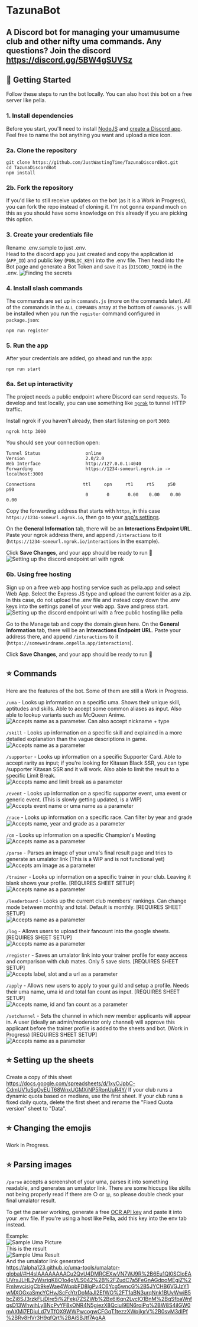 # TazunaBot

A Discord bot for managing your umamusume club and other nifty uma commands. 
Any questions? Join the discord https://discord.gg/5BW4gSUVSz
---

## 🚀 Getting Started
Follow these steps to run the bot locally. You can also host this bot on a free server like pella.



### 1. Install dependencies
Before you start, you'll need to install [NodeJS](https://nodejs.org/en/download/) and [create a Discord app](https://discord.com/developers/applications). Feel free to name the bot anything you want and upload a nice icon.

### 2a. Clone the repository
```
git clone https://github.com/JustWastingTime/TazunaDiscordBot.git
cd TazunaDiscordBot
npm install
```

### 2b. Fork the repository
If you'd like to still receive updates on the bot (as it is a Work in Progress), you can fork the repo instead of cloning it. I'm not gonna expand much on this as you should have some knowledge on this already if you are picking this option.

### 3. Create your credentials file
Rename .env.sample to just .env.  
Head to the discord app you just created and copy the application id (`APP_ID`) and public key (`PUBLIC_KEY`) into the .env file. Then head into the Bot page and generate a Bot Token and save it as (`DISCORD_TOKEN`) in the .env.
![Finding the secrets](./assets/readmeimg/tutorial01.png)


### 4. Install slash commands

The commands are set up in `commands.js` (more on the commands later). All of the commands in the `ALL_COMMANDS` array at the bottom of `commands.js` will be installed when you run the `register` command configured in `package.json`:

```
npm run register
```

### 5. Run the app

After your credentials are added, go ahead and run the app:

```
npm run start
```

### 6a. Set up interactivity

The project needs a public endpoint where Discord can send requests. To develop and test locally, you can use something like [`ngrok`](https://ngrok.com/) to tunnel HTTP traffic.

Install ngrok if you haven't already, then start listening on port `3000`:

```
ngrok http 3000
```

You should see your connection open:

```
Tunnel Status                 online
Version                       2.0/2.0
Web Interface                 http://127.0.0.1:4040
Forwarding                    https://1234-someurl.ngrok.io -> localhost:3000

Connections                  ttl     opn     rt1     rt5     p50     p90
                              0       0       0.00    0.00    0.00    0.00
```

Copy the forwarding address that starts with `https`, in this case `https://1234-someurl.ngrok.io`, then go to your [app's settings](https://discord.com/developers/applications).

On the **General Information** tab, there will be an **Interactions Endpoint URL**. Paste your ngrok address there, and append `/interactions` to it (`https://1234-someurl.ngrok.io/interactions` in the example).

Click **Save Changes**, and your app should be ready to run 🚀
![Setting up the discord endpoint url with ngrok](./assets/readmeimg/tutorial02.png)

### 6b. Using free hosting
Sign up on a free web app hosting service such as pella.app and select Web App. Select the Express JS type and upload the current folder as a zip. In this case, do not upload the .env file and instead copy down the .env keys into the settings panel of your web app. Save and press start.  
![Setting up the discord endpoint url with a free public hosting like pella](./assets/readmeimg/tutorial03.png)

Go to the Manage tab and copy the domain given here. On the **General Information** tab, there will be an **Interactions Endpoint URL**. Paste your address there, and append `/interactions` to it (`https://someweirdname.onpella.app/interactions`).

Click **Save Changes**, and your app should be ready to run 🚀


## ⭐ Commands
Here are the features of the bot. Some of them are still a Work in Progress.  

`/uma` - Looks up information on a specific uma. Shows their unique skill, aptitudes and skills. Able to accept some common aliases as input. Also able to lookup variants such as McQueen Anime.  
![Accepts name as a parameter. Can also accept nickname + type](./assets/readmeimg/tutorial05.png)

`/skill` - Looks up information on a specific skill and explained in a more detailed explanation than the vague descriptions in game.  
![Accepts name as a parameter](./assets/readmeimg/tutorial06.png)

`/supporter` - Looks up information on a specific Supporter Card. Able to accept rarity as input; if you're looking for Kitasan Black SSR, you can type /supporter Kitasan SSR and it will work. Also able to limit the result to a specific Limit Break.  
![Accepts name and limit break as a parameter](./assets/readmeimg/tutorial07.png)

`/event` - Looks up information on a specific supporter event, uma event or generic event. (This is slowly getting updated, is a WIP)  
![Accepts event name or uma name as a parameter](./assets/readmeimg/tutorial08.png)

`/race` - Looks up information on a specific race. Can filter by year and grade  
![Accepts name, year and grade as a parameter](./assets/readmeimg/tutorial09.png)

`/cm` - Looks up information on a specific Champion's Meeting  
![Accepts name as a parameter](./assets/readmeimg/tutorial04.png)

`/parse` - Parses an image of your uma's final result page and tries to generate an umalator link (This is a WIP and is not functional yet)  
![Accepts am image as a parameter](./assets/readmeimg/tutorial10.png)

`/trainer` - Looks up information on a specific trainer in your club. Leaving it blank shows your profile. [REQUIRES SHEET SETUP]  
![Accepts name as a parameter](./assets/readmeimg/tutorial11.png)

`/leaderboard` - Looks up the current club members' rankings. Can change mode between monthly and total. Default is monthly. [REQUIRES SHEET SETUP]  
![Accepts name as a parameter](./assets/readmeimg/tutorial12.png)

`/log` - Allows users to upload their fancount into the google sheets. [REQUIRES SHEET SETUP]  
![Accepts name as a parameter](./assets/readmeimg/tutorial13.png)

`/register` - Saves an umalator link into your trainer profile for easy access and comparison with club mates. Only 5 save slots. [REQUIRES SHEET SETUP]  
![Accepts label, slot and a url as a parameter](./assets/readmeimg/tutorial14.png)

`/apply` - Allows new users to apply to your guild and setup a profile. Needs their uma name, uma id and total fan count as input. [REQUIRES SHEET SETUP]  
![Accepts name, id and fan count as a parameter](./assets/readmeimg/tutorial15.png)

`/setchannel` - Sets the channel in which new member applicants will appear in. A user (ideally an admin/moderator only channel) will approve this applicant before the trainer profile is added to the sheets and bot. (Work in Progress) [REQUIRES SHEET SETUP]  
![Accepts name as a parameter](./assets/readmeimg/tutorial16.png)

## ⭐ Setting up the sheets
Create a copy of this sheet https://docs.google.com/spreadsheets/d/1xyOJpbC-CdmUV1uSgOyEUT68WnxUGMXiNP5RonUuR4Y/
If your club runs a dynamic quota based on medians, use the first sheet. If your club runs a fixed daily quota, delete the first sheet and rename the "Fixed Quota version" sheet to "Data".

## ⭐ Changing the emojis
Work in Progress.  

## ⭐ Parsing images
`/parse` accepts a screenshot of your uma, parses it into something readable, and generates an umalator link. There are some hiccups like skills not being properly read if there are ○ or ◎, so please double check your final umalator result.  

To get the parser working, generate a free [OCR API key](https://ocr.space/ocrapi/freekey) and paste it into your .env file. If you're using a host like Pella, add this key into the env tab instead.

Example:  
![Sample Uma Picture](./assets/readmeimg/parsesample.png)  
This is the result  
![Sample Uma Result](./assets/readmeimg/parsesampleresult.png)  
And the umalator link generated  
https://alpha123.github.io/uma-tools/umalator-global/#H4sIAAAAAAAACu2QvU4DMRCEXwVN7WJ9R%2B6Eu1QI0SCloEAUVrxJLHL2yWsriqK8O1o4gVLS042%2B%2FZudC7a5FeGnAGdpoMEgiZ%2FmIwvcisigCb9keWae4WppbFD8lgPv4C6Ycg5wncG%2B5JYCHB6VGJzY1wMXOGxaSmcYCHvJScFcYtrDoMaJl2EfWO%2FT1aBN3urqNnk1BUvWwiB5bcZj8SJ3rzkFLjDIre5i%2Fekj7ZSZWb%2Bx6l6qn2LycIO1BnM%2BqSfbaWnfqsD13WhwihLyBNcPvYF8xONR4N5giezX8Qciul9EN6roiPq%2BW8S4iIGW0mAXMi7EDiuLd7VTfOX9WWPwcogwCFGqT1tezzXWpjlgrV%2B0svM3dIPf%2BRv8HVr3H9qfQrt%2BAiSBJtf7AgAA